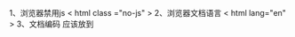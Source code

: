 1、浏览器禁用js 
< html  class ="no-js"  > 
2、浏览器文档语言 
< html  lang="en" >
3、文档编码 
<meta charset="utf-8">
应该放到<title>之前
4、文档简短描述
< meta  name = “ description ”  content = “这是一个描述” >
5、窄屏优化
对应正对移动做过样式优化（响应式、媒体查询），viewport应该1:1还原,对应想在移动端直接看pc端的样式，那么viewPort就应该是默认，让移动端可以自由伸缩网页来查看页面
<meta name="viewport" content="width=device-width, initial-scale=1">
<meta name="viewport" content="width=device-width, initial-scale=0.86, maximum-scale=3.0, minimum-scale=0.86">
5、PWAs
<link rel="manifest" href="site.webmanifest">
6、小图标
favicon.ico
浏览器默认会请求这个

参考地址：
规范
https://github.com/h5bp/html5-boilerplate/blob/v7.2.0/dist/doc/html.md
pwas
https://developer.mozilla.org/en-US/docs/Web/Manifest
